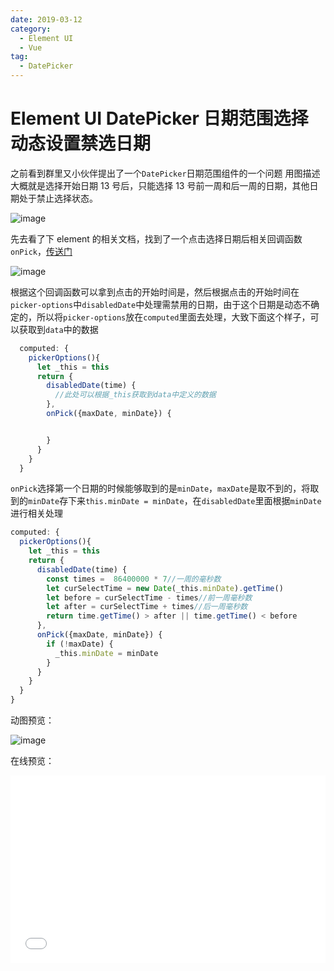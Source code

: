 ```yaml
---
date: 2019-03-12
category:
  - Element UI
  - Vue
tag:
  - DatePicker
---
```


# Element UI DatePicker 日期范围选择动态设置禁选日期

之前看到群里又小伙伴提出了一个`DatePicker`日期范围组件的一个问题
用图描述大概就是选择开始日期 13 号后，只能选择 13 号前一周和后一周的日期，其他日期处于禁止选择状态。

![image](https://image.liubing.me/2019/12/26/4c3e37b2f6308.png)

先去看了下 element 的相关文档，找到了一个点击选择日期后相关回调函数`onPick`，[传送门](http://element-cn.eleme.io/#/zh-CN/component/date-picker#picker-options)

![image](https://image.liubing.me/2019/12/26/8e4e2c936d971.png)

根据这个回调函数可以拿到点击的开始时间是，然后根据点击的开始时间在`picker-options`中`disabledDate`中处理需禁用的日期，由于这个日期是动态不确定的，所以将`picker-options`放在`computed`里面去处理，大致下面这个样子，可以获取到`data`中的数据

```javascript
  computed: {
    pickerOptions(){
      let _this = this
      return {
        disabledDate(time) {
          //此处可以根据_this获取到data中定义的数据
        },
        onPick({maxDate, minDate}) {


        }
      }
    }
  }
```

`onPick`选择第一个日期的时候能够取到的是`minDate`，`maxDate`是取不到的，将取到的`minDate`存下来`this.minDate = minDate`，在`disabledDate`里面根据`minDate`进行相关处理

```javascript
computed: {
  pickerOptions(){
    let _this = this
    return {
      disabledDate(time) {
        const times =  86400000 * 7//一周的毫秒数
        let curSelectTime = new Date(_this.minDate).getTime()
        let before = curSelectTime - times//前一周毫秒数
        let after = curSelectTime + times//后一周毫秒数
        return time.getTime() > after || time.getTime() < before
      },
      onPick({maxDate, minDate}) {
        if (!maxDate) {
          _this.minDate = minDate
        }
      }
    }
  }
}
```

动图预览：

![image](https://image.liubing.me/2019/12/26/6ef3d8a77c480.gif)

在线预览：

<iframe width="100%" height="300" src="//jsrun.pro/beXKp/embedded/all/light/" allowfullscreen="allowfullscreen" frameborder="0"></iframe>
